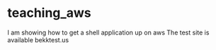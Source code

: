 # teaching_aws
I am showing how to get a shell application up on aws
The test site is available bekktest.us
